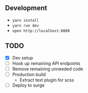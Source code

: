 ## Development

- `yarn install`
- `yarn run dev`
- `open http://localhost:8080`

## TODO

- [x] Dev setup
- [ ] Hook up remaining API endpoints
- [ ] Remove remaining unneeded code
- [ ] Production build
  - Extract text plugin for scss
- [ ] Deploy to surge
